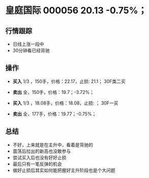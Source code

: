 # 皇庭国际 000056 20.13 -0.75%；

## 行情跟踪
  - 日线上涨一段中
  - 30分钟看已经背驰
## 操作
  - **买入** 1/3 ，150手，价格：22.17，止损: 21.1； 30F类二买
  - **卖出** 全，150手，价格：19.7；-3.72%；

  - **买入** 1/3 ，18.08手，价格：18.08，止损: ； 30F一买
  - **卖出** 全，177手，价格：19.77；-0.75%；


## 总结
  - 不好，上来就是在主升中，看着是背驰的
  - 震荡后拉出的新高也没敢参与
  - 尝试买入后也没有好好止损
  - 最后只有一笔反弹的机会
  - 做好止损后其实如何能把握好主升阶段也是个大问题